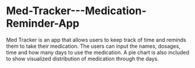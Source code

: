 # Med-Tracker---Medication-Reminder-App

Med Tracker is an app that allows users to keep track of time and reminds them to take their medication. The users can input the names, dosages, time and how many days to use the medication. A pie chart is also included to show visualized distribution of medication through the days.
